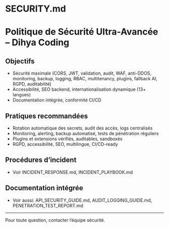 # SECURITY.md

# Politique de Sécurité Ultra-Avancée – Dihya Coding

## Objectifs
- Sécurité maximale (CORS, JWT, validation, audit, WAF, anti-DDOS, monitoring, backup, logging, RBAC, multitenancy, plugins, fallback AI, RGPD, auditabilité)
- Accessibilité, SEO backend, internationalisation dynamique (13+ langues)
- Documentation intégrée, conformité CI/CD

## Pratiques recommandées
- Rotation automatique des secrets, audit des accès, logs centralisés
- Monitoring, alerting, backup automatisé, tests de pénétration réguliers
- Plugins et extensions vérifiés, auditables, sandboxés
- RGPD, accessibilité, SEO, multilingue, CI/CD-ready

## Procédures d’incident
- Voir INCIDENT_RESPONSE.md, INCIDENT_PLAYBOOK.md

## Documentation intégrée
- Voir aussi: API_SECURITY_GUIDE.md, AUDIT_LOGGING_GUIDE.md, PENETRATION_TEST_REPORT.md

---

Pour toute question, contacter l’équipe sécurité.

